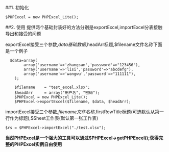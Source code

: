##1. 初始化

    $PHPExcel = new PHPExcel_Lite();

##2. 使用
提供两个基础封装好的方法分别是exportExcel,importExcel分表接触导出和接受的问题

exportExcel接受三个参数,$data基础数据,$headArr标题,$filename文件名称下面是一个例子

      $data=array(
            array('username'=>'zhangsan','password'=>"123456"),
            array('username'=>'lisi','password'=>"abcdefg"),
            array('username'=>'wangwu','password'=>"111111"),
        );

        $filename    = "test_excel.xlsx";
        $headArr     = array("用户名", "密码");
        $PHPExcel = new PHPExcel_Lite();
        $PHPExcel->exportExcel($filename, $data, $headArr);


importExcel接受三个参数,$filename文件名称,$firstRowTitle标题(可选默认从第一行作为标题),$Sheet工作表(默认第一张工作表)

    $rs = $PHPExcel->importExcel("./test.xlsx");

**当然PHPExcel是一个强大的工具可以通过$PHPExcel->getPHPExcel();获得完整的PHPExcel实例自由使用**